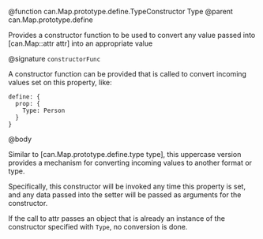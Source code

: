 @function can.Map.prototype.define.TypeConstructor Type
@parent can.Map.prototype.define

Provides a constructor function to be used to convert any value passed into [can.Map::attr attr] into an appropriate value


@signature `constructorFunc`

A constructor function can be provided that is called to convert incoming values set on this property, like:

    define: {
      prop: {
        Type: Person
      }
    }

@body

Similar to [can.Map.prototype.define.type type], this uppercase version provides a mechanism for converting incoming values to another format or type.

Specifically, this constructor will be invoked any time this property is set, and any data passed into the setter will be passed as arguments for the constructor.

If the call to attr passes an object that is already an instance of the constructor specified with `Type`, no conversion is done.
